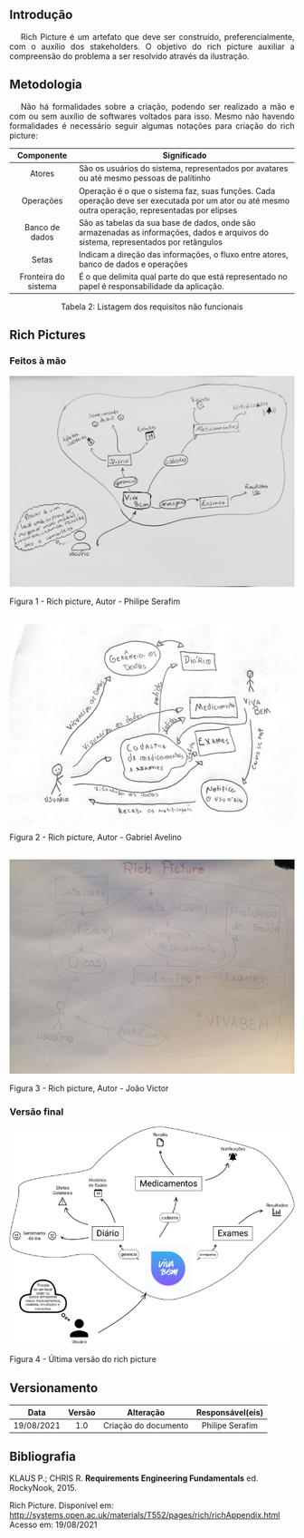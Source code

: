 ## <a>Introdução</a>
<p style="text-indent: 20px; text-align: justify">
Rich Picture é um artefato que deve ser construído, preferencialmente, com o auxílio dos stakeholders. O objetivo do rich picture auxiliar a compreensão do problema a ser resolvido através da ilustração.
</p>

## <a>Metodologia</a>
<p style="text-indent: 20px; text-align: justify">
Não há formalidades sobre a criação, podendo ser realizado a mão e com ou sem auxílio de softwares voltados para isso.
Mesmo não havendo formalidades é necessário seguir algumas notações para criação do rich picture:
</p>

|      Componente      | Significado                                                                                                                                       |
| :------------------: | ------------------------------------------------------------------------------------------------------------------------------------------------- |
|        Atores        | São os usuários do sistema, representados por avatares ou até mesmo pessoas de palitinho                                                          |
|      Operações       | Operação é o que o sistema faz, suas funções. Cada operação deve ser executada por um ator ou até mesmo outra operação, representadas por elipses |
|    Banco de dados    | São as tabelas da sua base de dados, onde são armazenadas as informações, dados e arquivos do sistema, representados por retângulos               |
|        Setas         | Indicam a direção das informações, o fluxo entre atores, banco de dados e operações                                                               |
| Fronteira do sistema | É o que delimita qual parte do que está representado no papel é responsabilidade da aplicação.                                                    |

<center>
<figcaption>Tabela 2: Listagem dos requisitos não funcionais</figcaption>
</center>

## <a>Rich Pictures</a>

### <a>Feitos à mão</a>

![rich-picture](../img/rich-picture-philipeSerafim.jpeg)
<figcaption>Figura 1 - Rich picture, Autor - Philipe Serafim</figcaption>

</br>

![rich-picture](../img/rich-picture-gabrielAvelino.jpg)
<figcaption>Figura 2 - Rich picture, Autor - Gabriel Avelino</figcaption>

</br>

![rich-picture](../img/rich-picture-joaoVictorjpg.jpg)
<figcaption>Figura 3 - Rich picture, Autor - João Victor</figcaption>

### <a>Versão final</a>

![rich-picture](../img/richpicture_final.png)
<figcaption>Figura 4 - Última versão do rich picture</figcaption>

## <a>Versionamento</a>

|    Data    | Versão |      Alteração       | Responsável(eis) |
| :--------: | :----: | :------------------: | :--------------: |
| 19/08/2021 |  1.0   | Criação do documento | Philipe Serafim  |


## <a>Bibliografia</a>

KLAUS P.; CHRIS R. <strong>Requirements Engineering Fundamentals</strong> ed. RockyNook, 2015.

Rich Picture. Disponível em: <http://systems.open.ac.uk/materials/T552/pages/rich/richAppendix.html>
Acesso em: 19/08/2021

